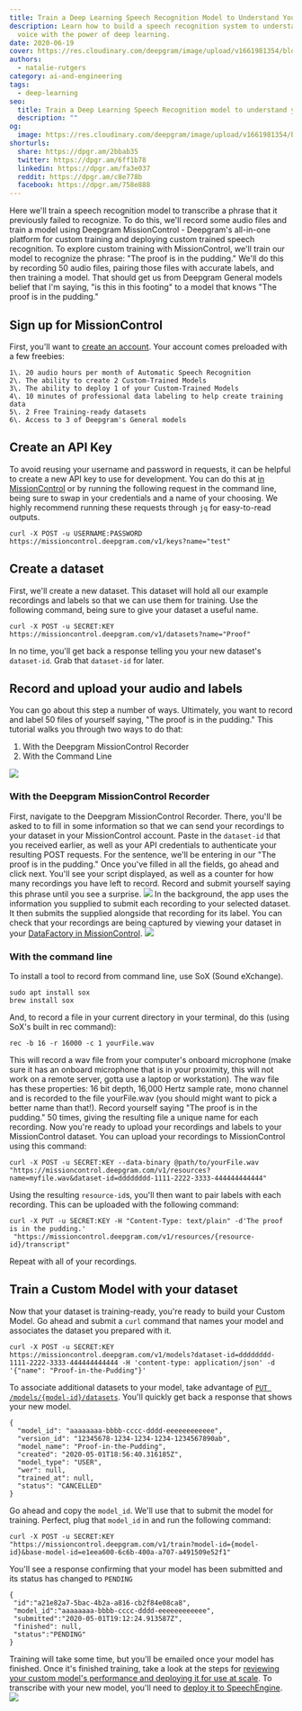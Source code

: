 ```yaml
---
title: Train a Deep Learning Speech Recognition Model to Understand Your Voice
description: Learn how to build a speech recognition system to understand your
  voice with the power of deep learning.
date: 2020-06-19
cover: https://res.cloudinary.com/deepgram/image/upload/v1661981354/blog/train-a-deep-learning-speech-recognition-model-to-understand-your-voice/trouble-w-wer%402x.jpg
authors:
  - natalie-rutgers
category: ai-and-engineering
tags:
  - deep-learning
seo:
  title: Train a Deep Learning Speech Recognition model to understand your voice
  description: ""
og:
  image: https://res.cloudinary.com/deepgram/image/upload/v1661981354/blog/train-a-deep-learning-speech-recognition-model-to-understand-your-voice/trouble-w-wer%402x.jpg
shorturls:
  share: https://dpgr.am/2bbab35
  twitter: https://dpgr.am/6ff1b78
  linkedin: https://dpgr.am/fa3e037
  reddit: https://dpgr.am/c8e778b
  facebook: https://dpgr.am/758e888
---
```


Here we'll train a speech recognition model to transcribe a phrase that it previously failed to recognize. To do this, we'll record some audio files and train a model using <a target="_blank" rel="noopener noreferrer">Deepgram MissionControl</a> - Deepgram's all-in-one platform for custom training and deploying custom trained speech recognition. To explore custom training with MissionControl, we'll train our model to recognize the phrase: "The proof is in the pudding." We'll do this by recording 50 audio files, pairing those files with accurate labels, and then training a model. That should get us from Deepgram General models belief that I'm saying, "is this in this footing" to a model that knows "The proof is in the pudding."

## Sign up for MissionControl

First, you'll want to [create an account](https://missioncontrol.deepgram.com/signup). Your account comes preloaded with a few freebies:

    1\. 20 audio hours per month of Automatic Speech Recognition  
    2\. The ability to create 2 Custom-Trained Models  
    3\. The ability to deploy 1 of your Custom-Trained Models  
    4\. 10 minutes of professional data labeling to help create training data  
    5\. 2 Free Training-ready datasets  
    6\. Access to 3 of Deepgram's General models  

## Create an API Key

To avoid reusing your username and password in requests, it can be helpful to create a new API key to use for development. You can do this at [in MissionControl](https://missioncontrol.deepgram.com/accounts-and-billing) or by running the following request in the command line, being sure to swap in your credentials and a name of your choosing. We highly recommend running these requests through `jq` for easy-to-read outputs.

    curl -X POST -u USERNAME:PASSWORD https://missioncontrol.deepgram.com/v1/keys?name="test"  

## Create a dataset

First, we'll create a new dataset. This dataset will hold all our example recordings and labels so that we can use them for training. Use the following command, being sure to give your dataset a useful name.

    curl -X POST -u SECRET:KEY https://missioncontrol.deepgram.com/v1/datasets?name="Proof"  

In no time, you'll get back a response telling you your new dataset's `dataset-id`. Grab that `dataset-id` for later.

## Record and upload your audio and labels

You can go about this step a number of ways. Ultimately, you want to record and label 50 files of yourself saying, "The proof is in the pudding." This tutorial walks you through two ways to do that:

1.  With the Deepgram MissionControl Recorder
2.  With the Command Line

![](/content/images/2020/06/Screen-Shot-2020-06-18-at-7.51.57-PM.png)

### With the Deepgram MissionControl Recorder

First, navigate to the Deepgram MissionControl Recorder. There, you'll be asked to to fill in some information so that we can send your recordings to your dataset in your MissionControl account. Paste in the `dataset-id` that you received earlier, as well as your API credentials to authenticate your resulting POST requests. For the sentence, we'll be entering in our "The proof is in the pudding." Once you've filled in all the fields, go ahead and click next. You'll see your script displayed, as well as a counter for how many recordings you have left to record. Record and submit yourself saying this phrase until you see a surprise. ![](/content/images/2020/06/Screen-Shot-2020-06-18-at-7.53.49-PM.png) In the background, the app uses the information you supplied to submit each recording to your selected dataset. It then submits the supplied alongside that recording for its label. You can check that your recordings are being captured by viewing your dataset in your [DataFactory in MissionControl](https://missioncontrol.deepgram.com/data). ![](/content/images/2020/06/Screen-Shot-2020-06-18-at-6.17.43-PM.png)

### With the command line

To install a tool to record from command line, use SoX (Sound eXchange).

    sudo apt install sox  
    brew install sox  

And, to record a file in your current directory in your terminal, do this (using SoX's built in rec command):

    rec -b 16 -r 16000 -c 1 yourFile.wav  

This will record a wav file from your computer's onboard microphone (make sure it has an onboard microphone that is in your proximity, this will not work on a remote server, gotta use a laptop or workstation). The wav file has these properties: 16 bit depth, 16,000 Hertz sample rate, mono channel and is recorded to the file yourFile.wav (you should might want to pick a better name than that!). Record yourself saying "The proof is in the pudding." 50 times, giving the resulting file a unique name for each recording. Now you're ready to upload your recordings and labels to your MissionControl dataset. You can upload your recordings to MissionControl using this command:

    curl -X POST -u SECRET:KEY --data-binary @path/to/yourFile.wav "https://missioncontrol.deepgram.com/v1/resources?name=myfile.wav&dataset-id=dddddddd-1111-2222-3333-444444444444"  

Using the resulting `resource-id`s, you'll then want to pair labels with each recording. This can be uploaded with the following command:

    curl -X PUT -u SECRET:KEY -H "Content-Type: text/plain" -d'The proof is in the pudding.'  
     "https://missioncontrol.deepgram.com/v1/resources/{resource-id}/transcript" 

Repeat with all of your recordings.

## Train a Custom Model with your dataset

Now that your dataset is training-ready, you're ready to build your Custom Model. Go ahead and submit a `curl` command that names your model and associates the dataset you prepared with it.

    curl -X POST -u SECRET:KEY https://missioncontrol.deepgram.com/v1/models?dataset-id=dddddddd-1111-2222-3333-444444444444 -H 'content-type: application/json' -d '{"name": "Proof-in-the-Pudding"}'  

To associate additional datasets to your model, take advantage of [`PUT /models/{model-id}/datasets`](https://missioncontrol.deepgram.com/docs). You'll quickly get back a response that shows your new model.

    {
      "model_id": "aaaaaaaa-bbbb-cccc-dddd-eeeeeeeeeeee",
      "version_id": "12345678-1234-1234-1234-1234567890ab",
      "model_name": "Proof-in-the-Pudding",
      "created": "2020-05-01T18:56:40.316185Z",
      "model_type": "USER",
      "wer": null,
      "trained_at": null,
      "status": "CANCELLED"
    }

Go ahead and copy the `model_id`. We'll use that to submit the model for training. Perfect, plug that `model_id` in and run the following command:

    curl -X POST -u SECRET:KEY "https://missioncontrol.deepgram.com/v1/train?model-id={model-id}&base-model-id=e1eea600-6c6b-400a-a707-a491509e52f1"  

You'll see a response confirming that your model has been submitted and its status has changed to `PENDING`

    {
     "id":"a21e82a7-5bac-4b2a-a816-cb2f84e08ca8",
     "model_id":"aaaaaaaa-bbbb-cccc-dddd-eeeeeeeeeeee",
     "submitted":"2020-05-01T19:12:24.913587Z",
     "finished": null,
     "status":"PENDING"
    }

Training will take some time, but you'll be emailed once your model has finished. Once it's finished training, take a look at the steps for [reviewing your custom model's performance and deploying it for use at scale](https://blog.deepgram.com/quickstart-guide-for-the-deepgram-missioncontrol-api/). To transcribe with your new model, you'll need to [deploy it to SpeechEngine](https://blog.deepgram.com/quickstart-guide-for-the-deepgram-missioncontrol-api/). ![](/content/images/2020/06/Screen-Shot-2020-06-18-at-7.40.49-PM.png)
